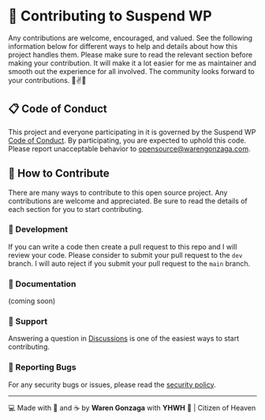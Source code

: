 # 🎯 Contributing to Suspend WP

Any contributions are welcome, encouraged, and valued. See the following information below for different ways to help and details about how this project handles them. Please make sure to read the relevant section before making your contribution. It will make it a lot easier for me as maintainer and smooth out the experience for all involved. The community looks forward to your contributions. 🎉✌✨

## 📋 Code of Conduct

This project and everyone participating in it is governed by the Suspend WP [Code of Conduct](https://github.com/warengonzaga/suspend-wp/blob/master/code_of_conduct.md). By participating, you are expected to uphold this code. Please report unacceptable behavior to <opensource@warengonzaga.com>.

## 💖 How to Contribute

There are many ways to contribute to this open source project. Any contributions are welcome and appreciated. Be sure to read the details of each section for you to start contributing.

### 🧬 Development

If you can write a code then create a pull request to this repo and I will review your code. Please consider to submit your pull request to the ```dev``` branch. I will auto reject if you submit your pull request to the ```main``` branch.

### 📖 Documentation

(coming soon)

### 🧰 Support

Answering a question in [Discussions](https://github.com/warengonzaga/suspend-wp/discussions) is one of the easiest ways to start contributing.

### 🐞 Reporting Bugs

For any security bugs or issues, please read the [security policy](./security.md).

---

💻 Made with 💖 and ☕ by **Waren Gonzaga** with **YHWH** 🙏 | Citizen of Heaven
